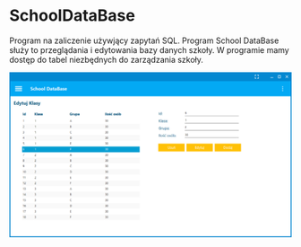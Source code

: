 # SchoolDataBase

Program na zaliczenie używjący zapytań SQL.
Program School DataBase służy to przeglądania i edytowania bazy danych szkoły. W programie mamy dostęp do tabel niezbędnych do zarządzania szkoły.



![](https://github.com/Patresss/SchoolDataBase/blob/master/screen/screen.png)
